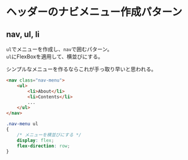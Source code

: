# ヘッダーのナビメニュー作成パターン
## nav, ul, li
`ul`でメニューを作成し、`nav`で囲むパターン。  
`ul`にFlexBoxを適用して、横並びにする。

シンプルなメニューを作るならこれが手っ取り早いと思われる。
```html
<nav class="nav-menu">
	<ul>
		<li>About</li>
        <li>Contents</li>
		...
	</ul>
</nav>
```

```css
.nav-menu ul
{
    /* メニューを横並びにする */
    display: flex;
    flex-direction: row;
}
```
